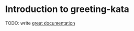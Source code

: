 # Introduction to greeting-kata

TODO: write [great documentation](http://jacobian.org/writing/what-to-write/)

